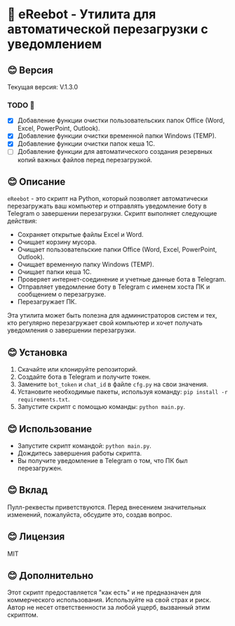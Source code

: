 
# 🎉 eReebot - Утилита для автоматической перезагрузки с уведомлением

## 😊 Версия
Текущая версия: V.1.3.0

### TODO 📝
- [x] Добавление функции очистки пользовательских папок Office (Word, Excel, PowerPoint, Outlook).
- [x] Добавление функции очистки временной папки Windows (TEMP).
- [x] Добавление функции очистки папок кеша 1С.
- [ ] Добавление функции для автоматического создания резервных копий важных файлов перед перезагрузкой.

## 😊 Описание

`eReebot` - это скрипт на Python, который позволяет автоматически перезагружать ваш компьютер и отправлять уведомление боту в Telegram о завершении перезагрузки. Скрипт выполняет следующие действия:

- Сохраняет открытые файлы Excel и Word.
- Очищает корзину мусора.
- Очищает пользовательские папки Office (Word, Excel, PowerPoint, Outlook).
- Очищает временную папку Windows (TEMP).
- Очищает папки кеша 1С.
- Проверяет интернет-соединение и учетные данные бота в Telegram.
- Отправляет уведомление боту в Telegram с именем хоста ПК и сообщением о перезагрузке.
- Перезагружает ПК.

Эта утилита может быть полезна для администраторов систем и тех, кто регулярно перезагружает свой компьютер и хочет получать уведомления о завершении перезагрузки.

## 😊 Установка

1. Скачайте или клонируйте репозиторий.
2. Создайте бота в Telegram и получите токен.
3. Замените `bot_token` и `chat_id` в файле `cfg.py` на свои значения.
4. Установите необходимые пакеты, используя команду: `pip install -r requirements.txt`.
5. Запустите скрипт с помощью команды: `python main.py`.

## 😊 Использование

- Запустите скрипт командой: `python main.py`.
- Дождитесь завершения работы скрипта.
- Вы получите уведомление в Telegram о том, что ПК был перезагружен.

## 😊 Вклад

Пулл-реквесты приветствуются. Перед внесением значительных изменений, пожалуйста, обсудите это, создав вопрос.

## 😊 Лицензия

MIT

## 😊 Дополнительно

Этот скрипт предоставляется "как есть" и не предназначен для коммерческого использования. Используйте на свой страх и риск. Автор не несет ответственности за любой ущерб, вызванный этим скриптом.
